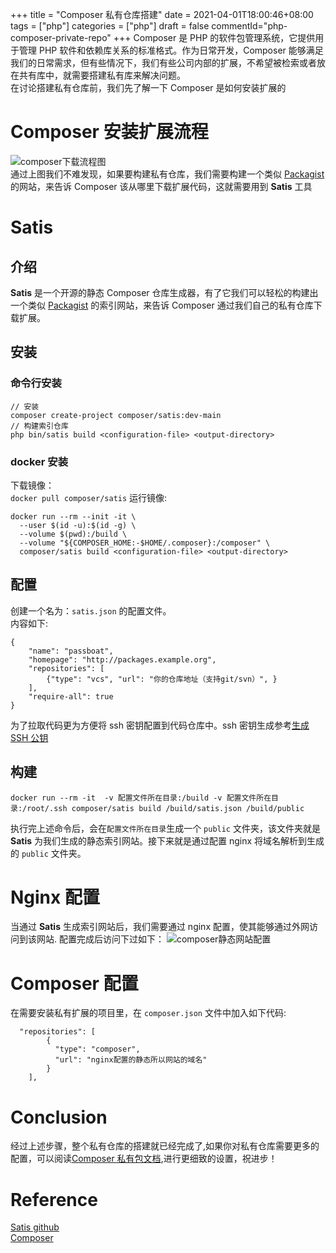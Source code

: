 +++
title = "Composer 私有仓库搭建"
date = 2021-04-01T18:00:46+08:00
tags = ["php"]
categories = ["php"]
draft = false
commentId="php-composer-private-repo"
+++
Composer 是 PHP 的软件包管理系统，它提供用于管理 PHP 软件和依赖库关系的标准格式。作为日常开发，Composer 能够满足我们的日常需求，但有些情况下，我们有些公司内部的扩展，不希望被检索或者放在共有库中，就需要搭建私有库来解决问题。  
在讨论搭建私有仓库前，我们先了解一下 Composer 是如何安装扩展的
# Composer 安装扩展流程
![composer下载流程图](https://pic.artacode.com/image.png)  
通过上图我们不难发现，如果要构建私有仓库，我们需要构建一个类似 [Packagist](https://packagist.org/) 的网站，来告诉 Composer 该从哪里下载扩展代码，这就需要用到 **Satis** 工具


# Satis
## 介绍
**Satis** 是一个开源的静态 Composer 仓库生成器，有了它我们可以轻松的构建出一个类似 [Packagist](https://packagist.org/) 的索引网站，来告诉 Composer 通过我们自己的私有仓库下载扩展。
## 安装
### 命令行安装
```
// 安装
composer create-project composer/satis:dev-main
// 构建索引仓库
php bin/satis build <configuration-file> <output-directory>
```
### docker 安装
下载镜像：  
`docker pull composer/satis`
运行镜像:
```
docker run --rm --init -it \
  --user $(id -u):$(id -g) \
  --volume $(pwd):/build \
  --volume "${COMPOSER_HOME:-$HOME/.composer}:/composer" \
  composer/satis build <configuration-file> <output-directory>
```
## 配置
创建一个名为：`satis.json` 的配置文件。   
内容如下:  
```
{
    "name": "passboat", 
    "homepage": "http://packages.example.org", 
    "repositories": [
        {"type": "vcs", "url": "你的仓库地址（支持git/svn）", }
    ], 
    "require-all": true
}
```
为了拉取代码更为方便将 ssh  密钥配置到代码仓库中。ssh 密钥生成参考[生成 SSH 公钥](https://git-scm.com/book/zh/v2/%E6%9C%8D%E5%8A%A1%E5%99%A8%E4%B8%8A%E7%9A%84-Git-%E7%94%9F%E6%88%90-SSH-%E5%85%AC%E9%92%A5)

## 构建
```
docker run --rm -it  -v 配置文件所在目录:/build -v 配置文件所在目录:/root/.ssh composer/satis build /build/satis.json /build/public
```

执行完上述命令后，会在`配置文件所在目录`生成一个 `public` 文件夹，该文件夹就是 **Satis** 为我们生成的静态索引网站。接下来就是通过配置 nginx 将域名解析到生成的 `public` 文件夹。

# Nginx 配置
当通过 **Satis** 生成索引网站后，我们需要通过 nginx 配置，使其能够通过外网访问到该网站.
配置完成后访问下过如下：
![composer静态网站配置](https://pic.artacode.com/composerstaticweb.png)

# Composer 配置
在需要安装私有扩展的项目里，在 `composer.json` 文件中加入如下代码:  
```
  "repositories": [
        {
          "type": "composer",
          "url": "nginx配置的静态所以网站的域名"
        }
    ],
```  
# Conclusion
经过上述步骤，整个私有仓库的搭建就已经完成了,如果你对私有仓库需要更多的配置，可以阅读[Composer 私有包文档](https://getcomposer.org/doc/articles/handling-private-packages.md),进行更细致的设置，祝进步！

# Reference
[Satis github](https://github.com/composer/satis)  
[Composer](https://getcomposer.org/doc/articles/handling-private-packages.md)